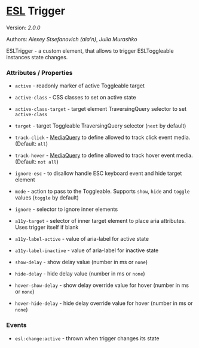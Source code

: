 # [ESL](../../../) Trigger

Version: *2.0.0*

Authors: *Alexey Stsefanovich (ala'n)*, *Julia Murashko*

<a name="intro"></a>

ESLTrigger - a custom element, that allows to trigger ESLToggleable instances state changes.

### Attributes / Properties

- `active` - readonly marker of active Toggleable target

- `active-class` - CSS classes to set on active state

- `active-class-target` - target element TraversingQuery selector to set `active-class`

- `target` - target Toggleable TraversingQuery selector (`next` by default)

- `track-click` - [MediaQuery](../esl-media-query/README.md) to define allowed to track click event media. (Default: `all`)
  
- `track-hover` - [MediaQuery](../esl-media-query/README.md) to define allowed to track hover event media. (Default: `not all`)

- `ignore-esc` - to disallow handle ESC keyboard event and hide target element

- `mode` - action to pass to the Toggleable. Supports `show`, `hide` and `toggle` values (`toggle` by default)

- `ignore` - selector to ignore inner elements

- `a11y-target` - selector of inner target element to place aria attributes. Uses trigger itself if blank

- `a11y-label-active` - value of aria-label for active state

- `a11y-label-inactive` - value of aria-label for inactive state

- `show-delay` - show delay value (number in ms or `none`)

- `hide-delay` - hide delay value (number in ms or `none`)

- `hover-show-delay` - show delay override value for hover (number in ms or `none`)

- `hover-hide-delay` - hide delay override value for hover (number in ms or `none`)

### Events

- `esl:change:active` - thrown when trigger changes its state

